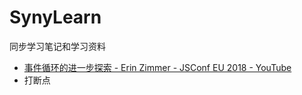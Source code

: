 # SynyLearn
同步学习笔记和学习资料

- [事件循环的进一步探索 - Erin Zimmer - JSConf EU 2018 - YouTube](https://www.youtube.com/watch?v=u1kqx6AenYw&t=853s)
- 打断点



